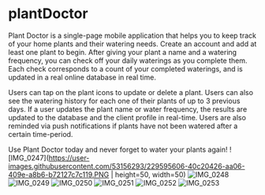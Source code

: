 # plantDoctor

Plant Doctor is a single-page mobile application that helps you to keep track of your home plants and their watering needs. Create an account and add at least
one plant to begin. After giving your plant a name and a watering frequency, you can check off your daily waterings as you complete them. Each check corresponds to a 
count of your completed waterings, and is updated in a real online database in real time. 

Users can tap on the plant icons to update or delete a plant. Users can also see the watering history for each one of their plants of up to 3 previous days. If a user 
updates the plant name or water frequency, the results are updated to the database and the client profile in real-time. Users are also reminded via push notifications 
if plants have not been watered after a certain time-period.

Use Plant Doctor today and never forget to water your plants again!
![IMG_0247](https://user-images.githubusercontent.com/53156293/229595606-40c20426-aa06-409e-a8b6-b72127c7c119.PNG | height=50, width=50) 
![IMG_0248](https://user-images.githubusercontent.com/53156293/229595608-38d6c825-9fa3-4d2a-b1fc-83395bc75723.PNG)
![IMG_0249](https://user-images.githubusercontent.com/53156293/229595609-c87f0f40-c4c5-4942-acc5-7ae669513355.PNG)
![IMG_0250](https://user-images.githubusercontent.com/53156293/229595611-6a2d08bc-ffd0-4901-bfeb-5261c1283edc.PNG)
![IMG_0251](https://user-images.githubusercontent.com/53156293/229595614-b2987666-53b0-46a9-af70-c291afff3662.PNG)
![IMG_0252](https://user-images.githubusercontent.com/53156293/229595617-b5e7cd9d-c96d-4606-8f97-98c4beae45da.PNG)
![IMG_0253](https://user-images.githubusercontent.com/53156293/229595619-b006efee-b632-4ad0-b260-b23d1fbd18b3.PNG)
